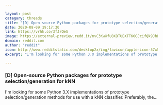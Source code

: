 ```yaml
---

layout: post
category: threads
title: "[D] Open-source Python packages for prototype selection/generation for kNN"
date: 2020-08-09 19:17:30
link: https://vrhk.co/3fJrQeS
image: https://external-preview.redd.it/nvC3KwXfU8XBTUBXFTKOGJcifQk9JhEm73bpbirApRg.jpg?width=400&height=209.42408377&auto=webp&crop=400:209.42408377,smart&s=df7b7b482bbe23878b3ea8dc0a178730c4733dab
domain: reddit.com
author: "reddit"
icon: http://www.redditstatic.com/desktop2x/img/favicon/apple-icon-57x57.png
excerpt: "I'm looking for some Python 3.X implementations of prototype selection/generation methods for use with a kNN classifier. Preferably, the..."

---
```


### [D] Open-source Python packages for prototype selection/generation for kNN

I'm looking for some Python 3.X implementations of prototype selection/generation methods for use with a kNN classifier. Preferably, the...